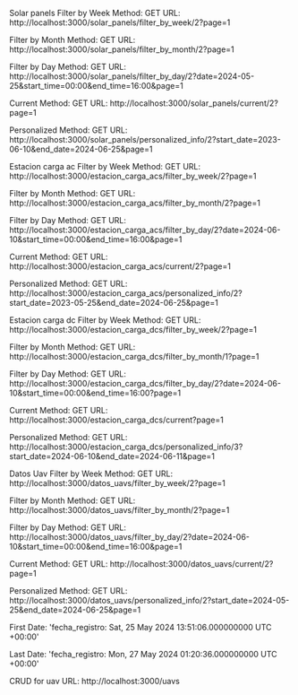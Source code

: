 Solar panels
Filter by Week
Method: GET
URL: http://localhost:3000/solar_panels/filter_by_week/2?page=1

Filter by Month
Method: GET
URL: http://localhost:3000/solar_panels/filter_by_month/2?page=1

Filter by Day
Method: GET
URL: http://localhost:3000/solar_panels/filter_by_day/2?date=2024-05-25&start_time=00:00&end_time=16:00&page=1

Current
Method: GET
URL: http://localhost:3000/solar_panels/current/2?page=1

Personalized
Method: GET
URL: http://localhost:3000/solar_panels/personalized_info/2?start_date=2023-06-10&end_date=2024-06-25&page=1


Estacion carga ac
Filter by Week
Method: GET
URL: http://localhost:3000/estacion_carga_acs/filter_by_week/2?page=1

Filter by Month
Method: GET
URL: http://localhost:3000/estacion_carga_acs/filter_by_month/2?page=1

Filter by Day
Method: GET
URL: http://localhost:3000/estacion_carga_acs/filter_by_day/2?date=2024-06-10&start_time=00:00&end_time=16:00&page=1

Current
Method: GET
URL: http://localhost:3000/estacion_carga_acs/current/2?page=1

Personalized
Method: GET
URL: http://localhost:3000/estacion_carga_acs/personalized_info/2?start_date=2023-05-25&end_date=2024-06-25&page=1

Estacion carga dc
Filter by Week
Method: GET
URL: http://localhost:3000/estacion_carga_dcs/filter_by_week/2?page=1

Filter by Month
Method: GET
URL: http://localhost:3000/estacion_carga_dcs/filter_by_month/1?page=1

Filter by Day
Method: GET
URL: http://localhost:3000/estacion_carga_dcs/filter_by_day/2?date=2024-06-10&start_time=00:00&end_time=16:00?page=1

Current
Method: GET
URL: http://localhost:3000/estacion_carga_dcs/current?page=1

Personalized
Method: GET
URL: http://localhost:3000/estacion_carga_dcs/personalized_info/3?start_date=2024-06-10&end_date=2024-06-11&page=1


Datos Uav
Filter by Week
Method: GET
URL: http://localhost:3000/datos_uavs/filter_by_week/2?page=1

Filter by Month
Method: GET
URL: http://localhost:3000/datos_uavs/filter_by_month/2?page=1

Filter by Day
Method: GET
URL: http://localhost:3000/datos_uavs/filter_by_day/2?date=2024-06-10&start_time=00:00&end_time=16:00&page=1

Current
Method: GET
URL: http://localhost:3000/datos_uavs/current/2?page=1

Personalized
Method: GET
URL: http://localhost:3000/datos_uavs/personalized_info/2?start_date=2024-05-25&end_date=2024-06-25&page=1

First Date:
'fecha_registro: Sat, 25 May 2024 13:51:06.000000000 UTC +00:00'

Last Date:
'fecha_registro: Mon, 27 May 2024 01:20:36.000000000 UTC +00:00'

CRUD for uav
URL: http://localhost:3000/uavs
